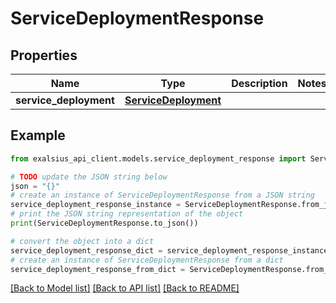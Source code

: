 # ServiceDeploymentResponse


## Properties

Name | Type | Description | Notes
------------ | ------------- | ------------- | -------------
**service_deployment** | [**ServiceDeployment**](ServiceDeployment.md) |  | 

## Example

```python
from exalsius_api_client.models.service_deployment_response import ServiceDeploymentResponse

# TODO update the JSON string below
json = "{}"
# create an instance of ServiceDeploymentResponse from a JSON string
service_deployment_response_instance = ServiceDeploymentResponse.from_json(json)
# print the JSON string representation of the object
print(ServiceDeploymentResponse.to_json())

# convert the object into a dict
service_deployment_response_dict = service_deployment_response_instance.to_dict()
# create an instance of ServiceDeploymentResponse from a dict
service_deployment_response_from_dict = ServiceDeploymentResponse.from_dict(service_deployment_response_dict)
```
[[Back to Model list]](../README.md#documentation-for-models) [[Back to API list]](../README.md#documentation-for-api-endpoints) [[Back to README]](../README.md)


